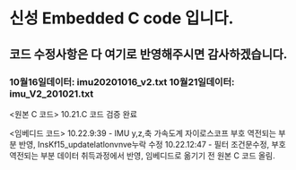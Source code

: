 # 신성 Embedded C code 입니다.
## 코드 수정사항은 다 여기로 반영해주시면 감사하겠습니다.
### 10월16일데이터: imu20201016_v2.txt    10월21일데이터: imu_V2_201021.txt
<원본 C 코드>
10.21.C 코드 검증 완료

<임베디드 코드>
10.22.9:39 - IMU y,z,축 가속도계 자이로스코프 부호 역전되는 부분 반영, InsKf15_updatelatlonvnve누락 수정
10.22.12:47 - 필터 조건문수정, 부호역전되는 부분 데이터 취득과정에서 반영, 임베디드로 옮기기 전 원본 C 코드 올림.
